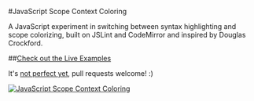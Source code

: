 #JavaScript Scope Context Coloring

A JavaScript experiment in switching between syntax highlighting and scope colorizing, built on JSLint and CodeMirror and inspired by Douglas Crockford.

##[Check out the Live Examples](http://daniellmb.github.io/JavaScript-Scope-Context-Coloring/example/scope-coloring.html#fullmonad)

It's [not perfect yet](http://daniellmb.github.io/JavaScript-Scope-Context-Coloring/test/), pull requests welcome! :)

[![JavaScript Scope Context Coloring](http://daniellmb.github.io/JavaScript-Scope-Context-Coloring/example/ScreenShot.png?v=2 "JavaScript Scope Context Coloring")](http://daniellmb.github.io/JavaScript-Scope-Context-Coloring/example/scope-coloring.html#fullmonad)
